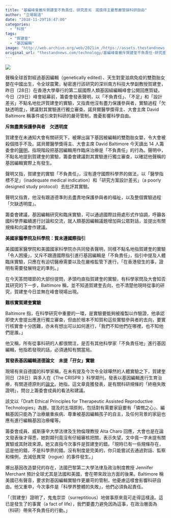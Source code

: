 ```yaml
---
title: "基編峰會嚴斥賀建奎不負責任、研究差劣　諾獎得主憂惹嚴管損科研自由"
author: "立場報道"
date: "2018-11-29T16:47:00"
categories:
  - "科技"
tags:
  - "賀建奎"
  - "基因編輯"
image: "http://web.archive.org/web/2021im_/https://assets.thestandnews.com/media/photos/ho-16_Smir9.png"
original_url: "thestandnews.com/technology/基編峰會嚴斥賀建奎不負責任-研究差劣-諾獎得主憂惹嚴管損科研自由"
---
```

![](http://web.archive.org/web/2021im_/https://assets.thestandnews.com/media/photos/ho-16_Smir9.png)

聲稱全球首對經過基因編輯（genetically edited）、天生對愛滋病免疫的雙胞胎女嬰在中國出生，令全球震驚，秘密進行該研究的深圳南方科技大學副教授賀建奎，昨日（28日）在香港大學舉行的第二屆國際人類基因組編輯峰會公開回應質疑。今日（29日）峰會結幕前，籌委會發表聲明，以「不負責任」、「不足」和「設計差劣」不點名地批評賀建奎的實驗，又指責他沒有盡力保護參與者，實驗過程「欠缺透明度」，建議對其實驗進行獨立審查。諾貝爾醫學獎得主、大會主席 David Baltimore 稱事件或引來對科研的嚴苛管制，擔憂影響科學自由。

**斥無盡責保護參與者　欠透明度**

賀建奎在未通知大會有關研究下，被爆出誕下基因被編輯的雙胞胎女嬰，令大會被殺個措手不及。諾貝爾醫學獎得主、大會主席 David Baltimore 今天讀出 14 人籌委會的[聲明](http://web.archive.org/web/20211229132617/http://www8.nationalacademies.org/onpinews/newsitem.aspx?RecordID=11282018b)，指現階段把基因編輯用作臨床治療是「不負責任」的行為。聲明中，不點名地提到賀建奎的實驗，籌委會建議對其實驗進行獨立審查，以確認他聲稱的基因編輯實際上有發生。

聲明又指，賀建奎的實驗「不負責任」，沒有遵守國際科學界的做法，以「醫學指標不足」（inadequate medical indication）和「研究方案設計差劣」（a poorly designed study protocol）去批評其實驗。

聲明又指責，他沒有跟道德準則去盡責地保護參與者的福祉，以及整個實驗過程「欠缺透明度」。

籌委會建議，基因編輯研究和臨床實驗，可以通過國際註冊處形式作協調，呼籲各國科學界繼續進行討論和交流，就人類基因編輯議題增加與公眾對話，並提出有關規條和向議會作建議。

**美國家醫學院及科學院：賀未遵國際指引**

美國國家醫學院和美國國家科學院亦共同發表聲明，同樣不點名地指賀建奎的實驗「令人困擾」，又斥不跟遵國際指引進行基因編輯是「不負責任」，指引中提及人體臨床實驗，只應在有迫切醫療需要以及在嚴格監管下進行，「在香港發生的事，證明有需要發展特定的準則。」

在今天答問環節的大部份提問，矛頭均直指賀建奎的實驗，有科學家問及大會知否其研究的下一步，Baltimore 稱，並不知道賀建奎去向，也不清楚他現時從事的研究，賀建奎今日並無在峰會現場出現。

**難核實賀建奎實驗**

Baltimore 指，在科學研究中重要的一環，是實驗要能夠被複製以作驗證，他承認即使大會提出應進行獨立審查，但由於根本不知賀和這些實驗參與者的去向，要實行核實會十分困難，亦未有想出可以如何進行，「我們不知他們在哪裡，也不知他們是誰。」

他又稱，所有從事科研的人都很關注，是否有其他科學家「不負責任地」進行基因編輯，他指若發現的話，必須通知有關當局。

**賀發表基因編輯道德論文　未提「孖女」實驗**

現場有來自德國的科學家稱，在未有提及今次令全球嘩然的人體實驗之下，賀建奎同日（28日）與多人在《The CRISPR 》科學期刊，發表以基因編輯進行生育治療，有關道德原則的[論文](http://web.archive.org/web/20211229132617/https://www.liebertpub.com/doi/10.1089/crispr.2018.0051)。她指，這文章竟獲發表，是有關科研規條的「終極失敗證明」，問台上籌委會成員的看法和建議。

該文以「Draft Ethical Principles for Therapeutic Assisted Reproductive Technologies」為題，提及的五項原則，包括對有需要家庭要有「憐憫之心」、編輯基因只能為了治療嚴重疾病、尊重被基因編輯孩子的自主，及任何背景的家庭也應有進行編輯基因治療權等。

籌委會成員、威斯康辛大學法律及生物倫理教授 Alta Charo 回應，大會也是在論文發表後才得悉，她對期刊竟沒有仔細審核把關，表示失望，文中竟一字未提有關實驗或其財政來源。她又直指今次事件是賀建奎的錯。「現時已有一些規條存在，這是他的錯，不是科學界的錯。沒有制度是完美的，你只能嘗試去通過對話、監察和條例，去減低異常（rogue）的事件發生。」

爆出基因改造嬰兒的存在，法國巴黎第二大學法律及政治制度教授 Jennifer Merchant 預計全球尤其是法國和美國，會在帶來政治方面的後果。Baltimore 稱美國已有聲音，要求對基因編輯實驗作更嚴苛的管制，他憂慮這樣會影響科研自由。他又重申，今次事件是「科學界整體的失敗」，他們必須負起責任。

「（賀建奎）證明了，鬼鬼崇崇（surreptitious）地做事原來竟可走得這樣遠。這已是發生了的事實（a fact of life），我們要盡力避免因為這事，在政治層面為（科研）帶來不負責任的行動。」